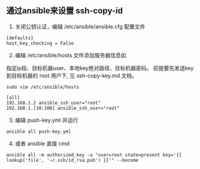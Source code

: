 
## 通过ansible来设置 ssh-copy-id


1. 关闭公钥认证，编辑 /etc/ansible/ansible.cfg 配置文件
```shell
[defaults]
host_key_checking = False
```

2. 编辑 /etc/ansible/hosts 文件添加服务器信息如

指定ip段、目标机器user、本地key绝对路径、目标机器密码。
前提要先发送key到目标机器的 root 用户下, 见 ssh-copy-key.md 文档。

```shell
sudo vim /etc/ansible/hosts

[all]
192.168.1.2 ansible_ssh_user="root"
192.168.1.[10:100] ansible_ssh_user="root"
```

3. 编辑 push-key.yml 并运行
```shell
ansible all push-key.yml
```

4. 或者 ansible 直接 cmd
```shell
ansible all -m authorized_key -a "user=root state=present key='{{ lookup('file', '~/.ssh/id_rsa.pub') }}'" --become
```